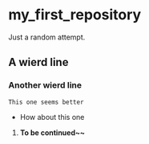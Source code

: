 # my_first_repository
Just a random attempt.
## A wierd line
### Another wierd line
`This one seems better`
+ How about this one
1. __To be continued~~__
